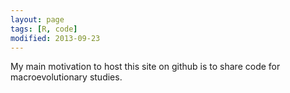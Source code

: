 ```yaml
---
layout: page
tags: [R, code]
modified: 2013-09-23
---
```


My main motivation to host this site on github is to share code for macroevolutionary studies. 
